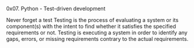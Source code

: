 0x07. Python - Test-driven development

Never forget a test
Testing is the process of evaluating a system or its component(s) with the intent to find whether it satisfies the specified requirements or not. 
Testing is executing a system in order to identify any gaps, errors, or missing requirements contrary to the actual requirements.
